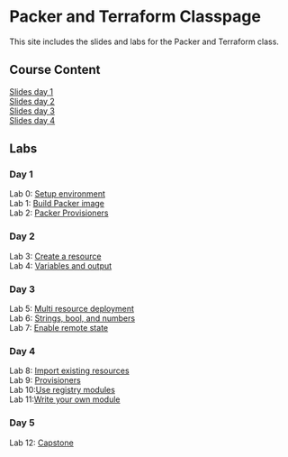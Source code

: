 # Packer and Terraform Classpage

This site includes the slides and labs for the Packer and Terraform class.


## Course Content   
[Slides day 1](https://www.dropbox.com/s/rzq7yslur4cvfer/Packer%20and%20Terraform-day1.pdf?dl=0)   
[Slides day 2](https://www.dropbox.com/s/mo3rrhu8bejyn4y/Packer%20and%20Terraform-day2.pdf?dl=0)   
[Slides day 3](https://www.dropbox.com/s/lkejdsxp23b4qmt/Packer%20and%20Terraform-day3.pdf?dl=0)   
[Slides day 4](https://www.dropbox.com/s/qcn7qtoq975vwf5/Packer%20and%20Terraform-day4.pdf?dl=0)   

## Labs
### Day 1   
Lab 0: [Setup environment](labs/lab-setup/)   
Lab 1: [Build Packer image](labs/packer-build)   
Lab 2: [Packer Provisioners](labs/packer-provisioner)   

### Day 2   
Lab 3: [Create a resource](labs/tf-first-instance)   
Lab 4: [Variables and output](labs/tf-variables-and-output)   

### Day 3 
Lab 5: [Multi resource deployment](labs/tf-more-variables)   
Lab 6: [Strings, bool, and numbers](labs/tf-even-more-variables)   
Lab 7: [Enable remote state](labs/tf-remote-state)   

### Day 4
Lab 8: [Import existing resources](labs/tf-import)   
Lab 9: [Provisioners](labs/tf-provisioner)   
Lab 10:[Use registry modules](labs/tf-module)   
Lab 11:[Write your own module](labs/tf-write-module)   

### Day 5   
Lab 12: [Capstone](labs/capstone)   
